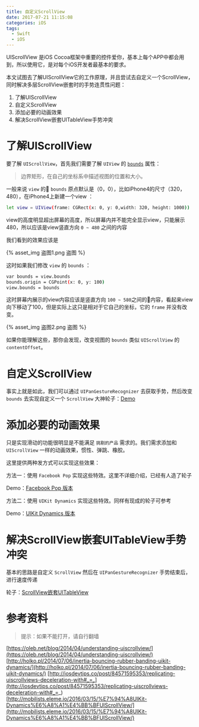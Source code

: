 ```yaml
---
title: 自定义ScrollView
date: 2017-07-21 11:15:08
categories: iOS
tags: 
  - Swift
  - iOS
---
```


UIScrollView 是iOS Cocoa框架中重要的控件爱你，基本上每个APP中都会用到，所以使用它，是对每个iOS开发者最基本的要求。

本文试图去了解UIScrollView它的工作原理，并且尝试去自定义一个ScrollView，同时解决多层ScrollView嵌套时的手势连贯性问题：

1. 了解UIScrollView
1. 自定义ScrollView
1. 添加必要的动画效果
1. 解决ScrollView嵌套UITableView手势冲突

# 了解UIScrollView

要了解 `UIScrollView`，首先我们需要了解 `UIView` 的 [`bounds`](https://developer.apple.com/documentation/uikit/uiview/1622580-bounds) 属性：

> 边界矩形，在自己的坐标系中描述视图的位置和大小。

一般来说 `view` 的 `bounds` 原点默认是（0，0），比如iPhone4的尺寸（320，480），在iPhone4上新建一个view ：

``` bash
let view = UIView(frame: CGRect(x: 0, y: 0,width: 320, height: 1000))
```

view的高度明显超出屏幕的高度，所以屏幕内并不能完全显示view，只能展示480，所以应该是view竖直方向 `0 ~ 480` 之间的内容

我们看到的效果应该是

{% asset_img 盗图1.png 盗图 %}

这时如果我们修改 `view` 的 `bounds` ：

``` bash
var bounds = view.bounds
bounds.origin = CGPoint(x: 0, y: 100)
view.bounds = bounds
```

这时屏幕内展示的view内容应该是竖直方向 `100 ~ 580`之间的内容，看起来view向下移动了100，但是实际上这只是相对于它自己的坐标，它的 `frame` 并没有改变。

{% asset_img 盗图2.png 盗图 %}

如果你能理解这些，那你会发现，改变视图的 `bounds` 类似 `UIScrollView` 的 `contentOffset`。

# 自定义ScrollView

事实上就是如此，我们可以通过 `UIPanGestureRecognizer` 去获取手势，然后改变 `bounds` 去实现自定义一个 `ScrollView`
 大神轮子：[Demo](https://github.com/rounak/CustomScrollView)

# 添加必要的动画效果

只是实现滑动的功能很明显是不能满足 `挑剔的产品` 需求的。我们需求添加和 `UIScrollView` 一样的动画效果，惯性、弹跳、橡胶。

这里提供两种发方式可以实现这些效果：

方法一：使用 `Facebook Pop` 实现这些特效。这里不详细介绍，已经有人造了轮子

Demo：[Facebook Pop 版本](https://github.com/grp/CustomScrollView)

方法二：使用 `UIKit Dynamics` 实现这些特效。同样有现成的轮子可参考

Demo：[UIKit Dynamics 版本](https://github.com/fastred/CustomScrollView)

# 解决ScrollView嵌套UITableView手势冲突

基本的思路是自定义 `ScrollView` 然后在 `UIPanGestureRecognizer` 手势结束后，进行速度传递

轮子：[ScrollView嵌套UITableView](https://github.com/huxiaoyang/CustomScrollView)

# 参考资料

> 提示：如果不能打开，请自行翻墙

[https://oleb.net/blog/2014/04/understanding-uiscrollview/](https://oleb.net/blog/2014/04/understanding-uiscrollview/)
[http://holko.pl/2014/07/06/inertia-bouncing-rubber-banding-uikit-dynamics/](http://holko.pl/2014/07/06/inertia-bouncing-rubber-banding-uikit-dynamics/) 
[http://iosdevtips.co/post/84571595353/replicating-uiscrollviews-deceleration-with#_=_](http://iosdevtips.co/post/84571595353/replicating-uiscrollviews-deceleration-with#_=_)
[http://mobilists.eleme.io/2016/03/15/%E7%94%A8UIKit-Dynamics%E6%A8%A1%E4%BB%BFUIScrollView/](http://mobilists.eleme.io/2016/03/15/%E7%94%A8UIKit-Dynamics%E6%A8%A1%E4%BB%BFUIScrollView/)